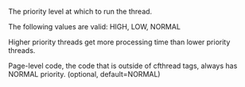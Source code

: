 The priority level at which to run the thread.

The following values are valid: HIGH, LOW, NORMAL

Higher priority threads get more processing time than lower priority threads.

Page-level code, the code that is outside of cfthread tags, always has NORMAL priority. (optional, default=NORMAL)
